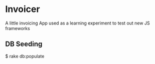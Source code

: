 # Invoicer

A little invoicing App used as a learning experiment to test out new JS frameworks

DB Seeding
------------
$ rake db:populate